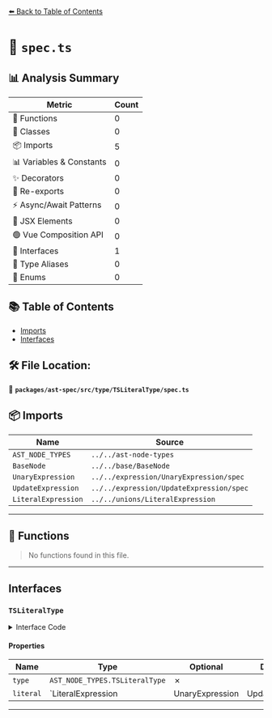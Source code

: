 [⬅️ Back to Table of Contents](../../../../../index.md)

# 📄 `spec.ts`

## 📊 Analysis Summary

| Metric | Count |
|--------|-------|
| 🔧 Functions | 0 |
| 🧱 Classes | 0 |
| 📦 Imports | 5 |
| 📊 Variables & Constants | 0 |
| ✨ Decorators | 0 |
| 🔄 Re-exports | 0 |
| ⚡ Async/Await Patterns | 0 |
| 💠 JSX Elements | 0 |
| 🟢 Vue Composition API | 0 |
| 📐 Interfaces | 1 |
| 📑 Type Aliases | 0 |
| 🎯 Enums | 0 |

## 📚 Table of Contents

- [Imports](#imports)
- [Interfaces](#interfaces)

## 🛠️ File Location:
📂 **`packages/ast-spec/src/type/TSLiteralType/spec.ts`**

## 📦 Imports

| Name | Source |
|------|--------|
| `AST_NODE_TYPES` | `../../ast-node-types` |
| `BaseNode` | `../../base/BaseNode` |
| `UnaryExpression` | `../../expression/UnaryExpression/spec` |
| `UpdateExpression` | `../../expression/UpdateExpression/spec` |
| `LiteralExpression` | `../../unions/LiteralExpression` |


---

## 🔧 Functions

> No functions found in this file.


---

## Interfaces

### `TSLiteralType`

<details><summary>Interface Code</summary>

```ts
export interface TSLiteralType extends BaseNode {
  type: AST_NODE_TYPES.TSLiteralType;
  literal: LiteralExpression | UnaryExpression | UpdateExpression;
}
```
</details>

#### Properties

| Name | Type | Optional | Description |
|------|------|----------|-------------|
| `type` | `AST_NODE_TYPES.TSLiteralType` | ✗ |  |
| `literal` | `LiteralExpression | UnaryExpression | UpdateExpression` | ✗ |  |


---